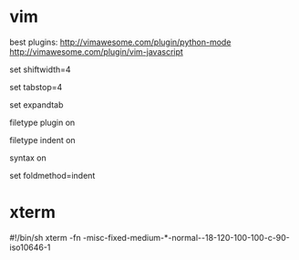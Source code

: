 vim
===

best plugins:
http://vimawesome.com/plugin/python-mode
http://vimawesome.com/plugin/vim-javascript

set shiftwidth=4

set tabstop=4

set expandtab

filetype plugin on

filetype indent on

syntax on

set foldmethod=indent

xterm
===

#!/bin/sh
xterm -fn -misc-fixed-medium-*-normal--18-120-100-100-c-90-iso10646-1
